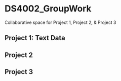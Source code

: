 # DS4002_GroupWork
Collaborative space for Project 1, Project 2, &amp; Project 3

## Project 1: Text Data

## Project 2

## Project 3

